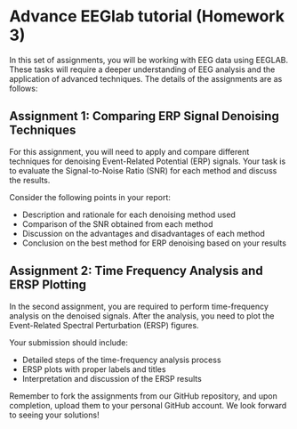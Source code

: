 # Advance EEGlab tutorial (Homework 3)

In this set of assignments, you will be working with EEG data using EEGLAB. These tasks will require a deeper understanding of EEG analysis and the application of advanced techniques. The details of the assignments are as follows:

## Assignment 1: Comparing ERP Signal Denoising Techniques

For this assignment, you will need to apply and compare different techniques for denoising Event-Related Potential (ERP) signals. Your task is to evaluate the Signal-to-Noise Ratio (SNR) for each method and discuss the results. 

Consider the following points in your report:

- Description and rationale for each denoising method used
- Comparison of the SNR obtained from each method
- Discussion on the advantages and disadvantages of each method
- Conclusion on the best method for ERP denoising based on your results

## Assignment 2: Time Frequency Analysis and ERSP Plotting

In the second assignment, you are required to perform time-frequency analysis on the denoised signals. After the analysis, you need to plot the Event-Related Spectral Perturbation (ERSP) figures.

Your submission should include:

- Detailed steps of the time-frequency analysis process
- ERSP plots with proper labels and titles
- Interpretation and discussion of the ERSP results

Remember to fork the assignments from our GitHub repository, and upon completion, upload them to your personal GitHub account. We look forward to seeing your solutions!

